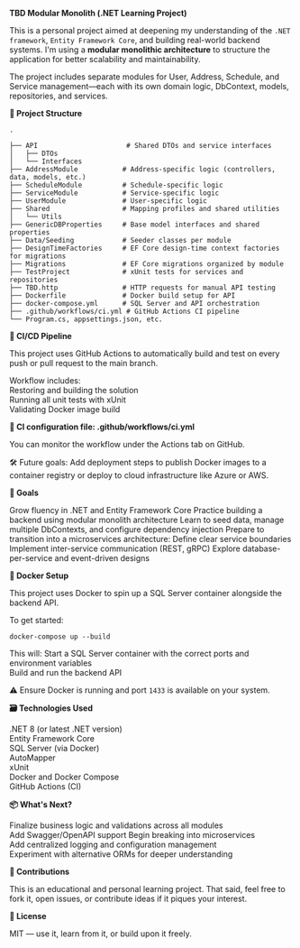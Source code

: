 **TBD Modular Monolith (.NET Learning Project)**

This is a personal project aimed at deepening my understanding of the ```.NET framework```, ```Entity Framework Core```,
and building real-world backend systems. I'm using a **modular monolithic architecture** to structure the application
for better scalability and maintainability.

The project includes separate modules for User, Address, Schedule, and Service management—each with its own domain
logic, DbContext, models, repositories, and services.


**🧱 Project Structure**

```plaintext
.

├── API                      # Shared DTOs and service interfaces
│   ├── DTOs
│   └── Interfaces
├── AddressModule           # Address-specific logic (controllers, data, models, etc.)
├── ScheduleModule          # Schedule-specific logic
├── ServiceModule           # Service-specific logic
├── UserModule              # User-specific logic
├── Shared                  # Mapping profiles and shared utilities
│   └── Utils
├── GenericDBProperties     # Base model interfaces and shared properties
├── Data/Seeding            # Seeder classes per module
├── DesignTimeFactories     # EF Core design-time context factories for migrations
├── Migrations              # EF Core migrations organized by module
├── TestProject             # xUnit tests for services and repositories
├── TBD.http                # HTTP requests for manual API testing
├── Dockerfile              # Docker build setup for API
├── docker-compose.yml      # SQL Server and API orchestration
├── .github/workflows/ci.yml # GitHub Actions CI pipeline
└── Program.cs, appsettings.json, etc.
```

**🔁 CI/CD Pipeline**

This project uses GitHub Actions to automatically build and test on every push or pull request to the main branch.

Workflow includes:\
Restoring and building the solution\
Running all unit tests with xUnit\
Validating Docker image build

**📄 CI configuration file: .github/workflows/ci.yml**

You can monitor the workflow under the Actions tab on GitHub.

🛠️ Future goals: Add deployment steps to publish Docker images to a container registry or deploy to cloud infrastructure
like Azure or AWS.

**🧪 Goals**

Grow fluency in .NET and Entity Framework Core
Practice building a backend using modular monolith architecture
Learn to seed data, manage multiple DbContexts, and configure dependency injection
Prepare to transition into a microservices architecture:
Define clear service boundaries
Implement inter-service communication (REST, gRPC)
Explore database-per-service and event-driven designs

**🐳 Docker Setup**

This project uses Docker to spin up a SQL Server container alongside the backend API.

To get started:

```docker-compose up --build```

This will:
Start a SQL Server container with the correct ports and environment variables\
Build and run the backend API

⚠️ Ensure Docker is running and port ```1433``` is available on your system.

**🗃️ Technologies Used**

.NET 8 (or latest .NET version)\
Entity Framework Core\
SQL Server (via Docker)\
AutoMapper\
xUnit\
Docker and Docker Compose\
GitHub Actions (CI)

**📦 What's Next?**

Finalize business logic and validations across all modules\
Add Swagger/OpenAPI support
Begin breaking into microservices\
Add centralized logging and configuration management\
Experiment with alternative ORMs for deeper understanding

**🙌 Contributions**

This is an educational and personal learning project. That said, feel free to fork it, open issues, or contribute ideas
if it piques your interest.

**📄 License**

MIT — use it, learn from it, or build upon it freely.
